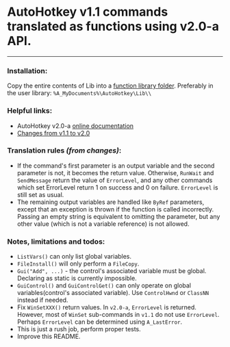 # AutoHotkey v1.1 commands translated as functions using v2.0-a API.

- - -

### Installation:
Copy the entire contents of Lib into a [function library folder](https://autohotkey.com/docs/Functions.htm#lib). Preferably in the user library: `%A_MyDocuments%\AutoHotkey\Lib\\`

### Helpful links:
  * AutoHotkey v2.0-a [online documentation](http://lexikos.github.io/v2/docs/AutoHotkey.htm)
  * [Changes from v1.1 to v2.0](https://autohotkey.com/v2/v2-changes.htm)

### Translation rules _(from changes)_:
  * If the command's first parameter is an output variable and the second parameter is not, it becomes the return value. Otherwise, `RunWait` and `SendMessage` return the value of `ErrorLevel`, and any other commands which set ErrorLevel return 1 on success and 0 on failure. `ErrorLevel` is still set as usual.
  * The remaining output variables are handled like `ByRef` parameters, except that an exception is thrown if the function is called incorrectly. Passing an empty string is equivalent to omitting the parameter, but any other value (which is not a variable reference) is not allowed.

### Notes, limitations and todos:
  * `ListVars()` can only list global variables.
  * `FileInstall()` will only perform a `FileCopy`.
  * `Gui("Add", ...)` - the control's associated variable must be global. Declaring as static is currently impossible.
  * `GuiControl()` and `GuiControlGet()` can only operate on global variables(control's associated variable). Use `ControlHwnd` or `ClassNN` instead if needed.
  * Fix `WinSetXXX()` return values. In `v2.0-a`, `ErrorLevel` is returned. However, most of `WinSet` sub-commands in `v1.1` do not use `ErrorLevel`. Perhaps `ErrorLevel` can be determined using `A_LastError`.
  * This is just a rush job, perform proper tests.
  * Improve this README.